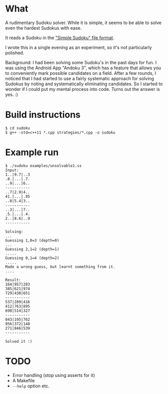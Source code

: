 # What

A rudimentary Sudoku solver. While it is simple, it seems to be able to solve even the hardest Sudokus with ease.

It reads a Sudoku in the ["Simple Sudoku" file format](http://www.sudocue.net/fileformats.php).

I wrote this in a single evening as an experiment, so it's not particularly polished.

Background: I had been solving some Sudoku's in the past days for fun. I was using the Android App "Andoku 3", which has a feature that allows you to conveniently mark possible candidates on a field.
After a few rounds, I noticed that I had started to use a fairly systematic approach for solving Sudokus by noting and systematically eliminating candidates. So I started to wonder if I could put my mental process into code. Turns out the answer is yes. :)

# Build instructions

```
$ cd sudoku
$ g++ -std=c++11 *.cpp strategies/*.cpp -o sudoku
```

# Example run

```
$ ./sudoku examples/unsolvable1.ss
Input:
1..|9.7|..3
.8.|...|.7.
..9|...|6..
-----------
..7|2.9|4..
41.|...|.95
..8|5.4|3..
-----------
..3|...|7..
.5.|...|.4.
2..|8.6|..9
-----------

Solving:
...
Guessing 1,0=3 (depth=0)
...
Guessing 2,1=2 (depth=1)
.....
Guessing 0,1=4 (depth=2)
.....
Made a wrong guess, but learnt something from it.
....

Result:
164|957|283
385|621|974
729|438|651
-----------
537|289|416
412|763|895
698|514|327
-----------
843|195|762
956|372|148
271|846|539
-----------

Solved it :)
```

# TODO

* Error handling (stop using asserts for it)
* A Makefile
* `--help` option etc.
